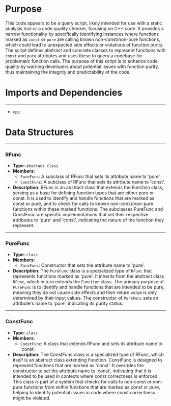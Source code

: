 # Purpose
This code appears to be a query script, likely intended for use with a static analysis tool or a code quality checker, focusing on C++ code. It provides a narrow functionality by specifically identifying instances where functions marked as `const` or `pure` are calling known non-const/non-pure functions, which could lead to unexpected side effects or violations of function purity. The script defines abstract and concrete classes to represent functions with `const` and `pure` attributes and uses these to query a codebase for problematic function calls. The purpose of this script is to enhance code quality by warning developers about potential issues with function purity, thus maintaining the integrity and predictability of the code.
# Imports and Dependencies

---
- `cpp`


# Data Structures

---
### RFunc
- **Type**: `abstract class`
- **Members**:
    - `PureFunc`: A subclass of RFunc that sets its attribute name to 'pure'.
    - `ConstFunc`: A subclass of RFunc that sets its attribute name to 'const'.
- **Description**: RFunc is an abstract class that extends the Function class, serving as a base for defining function types that are either pure or const. It is used to identify and handle functions that are marked as const or pure, and to check for calls to known non-const/non-pure functions within these marked functions. The subclasses PureFunc and ConstFunc are specific implementations that set their respective attributes to 'pure' and 'const', indicating the nature of the function they represent.


---
### PureFunc
- **Type**: `class`
- **Members**:
    - `PureFunc`: Constructor that sets the attribute name to 'pure'.
- **Description**: The `PureFunc` class is a specialized type of `RFunc` that represents functions marked as 'pure'. It inherits from the abstract class `RFunc`, which in turn extends the `Function` class. The primary purpose of `PureFunc` is to identify and handle functions that are intended to be pure, meaning they do not cause side effects and their return value is only determined by their input values. The constructor of `PureFunc` sets an attribute's name to 'pure', indicating its purity status.


---
### ConstFunc
- **Type**: `class`
- **Members**:
    - `ConstFunc`: A class that extends RFunc and sets its attribute name to 'const'.
- **Description**: The ConstFunc class is a specialized type of RFunc, which itself is an abstract class extending Function. ConstFunc is designed to represent functions that are marked as 'const'. It overrides the constructor to set the attribute name to 'const', indicating that it is intended to be used in contexts where const correctness is enforced. This class is part of a system that checks for calls to non-const or non-pure functions from within functions that are marked as const or pure, helping to identify potential issues in code where const correctness might be violated.


